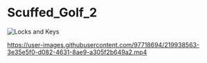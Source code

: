 # Scuffed_Golf_2
 
![Locks and Keys](https://user-images.githubusercontent.com/97718694/219938560-1144dd97-2dea-483c-ac75-bb4c86f61f43.gif)


https://user-images.githubusercontent.com/97718694/219938563-3e35e5f0-d082-4631-8ae9-a305f2b649a2.mp4

